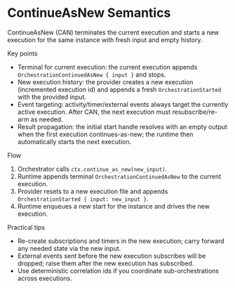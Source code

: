 # ContinueAsNew Semantics

ContinueAsNew (CAN) terminates the current execution and starts a new execution for the same instance with fresh input and empty history.

Key points
- Terminal for current execution: the current execution appends `OrchestrationContinuedAsNew { input }` and stops.
- New execution history: the provider creates a new execution (incremented execution id) and appends a fresh `OrchestrationStarted` with the provided input.
- Event targeting: activity/timer/external events always target the currently active execution. After CAN, the next execution must resubscribe/re-arm as needed.
- Result propagation: the initial start handle resolves with an empty output when the first execution continues-as-new; the runtime then automatically starts the next execution.

Flow
1. Orchestrator calls `ctx.continue_as_new(new_input)`.
2. Runtime appends terminal `OrchestrationContinuedAsNew` to the current execution.
3. Provider resets to a new execution file and appends `OrchestrationStarted { input: new_input }`.
4. Runtime enqueues a new start for the instance and drives the new execution.

Practical tips
- Re-create subscriptions and timers in the new execution; carry forward any needed state via the new input.
- External events sent before the new execution subscribes will be dropped; raise them after the new execution has subscribed.
- Use deterministic correlation ids if you coordinate sub-orchestrations across executions.
